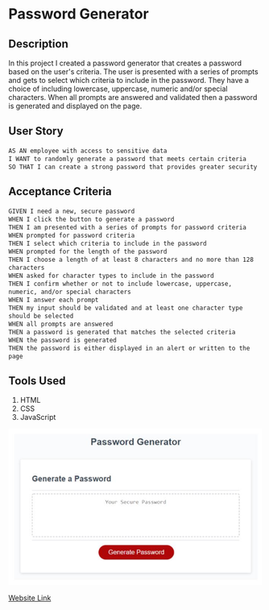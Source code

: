 # Password Generator

## Description

In this project I created a password generator that creates a password based on the user's criteria. The user is presented with a series of prompts and gets to select which criteria to include in the password. They have a choice of including lowercase, uppercase, numeric and/or special characters. When all prompts are answered and validated then a password is generated and displayed on the page.

## User Story
```
AS AN employee with access to sensitive data
I WANT to randomly generate a password that meets certain criteria
SO THAT I can create a strong password that provides greater security
```
## Acceptance Criteria
```
GIVEN I need a new, secure password
WHEN I click the button to generate a password
THEN I am presented with a series of prompts for password criteria
WHEN prompted for password criteria
THEN I select which criteria to include in the password
WHEN prompted for the length of the password
THEN I choose a length of at least 8 characters and no more than 128 characters
WHEN asked for character types to include in the password
THEN I confirm whether or not to include lowercase, uppercase, numeric, and/or special characters
WHEN I answer each prompt
THEN my input should be validated and at least one character type should be selected
WHEN all prompts are answered
THEN a password is generated that matches the selected criteria
WHEN the password is generated
THEN the password is either displayed in an alert or written to the page
```

## Tools Used
1. HTML
2. CSS
3. JavaScript

![Project Image](./assets/images/password-generator.JPG)

[Website Link](https://trrgomez.github.io/password-generator/)